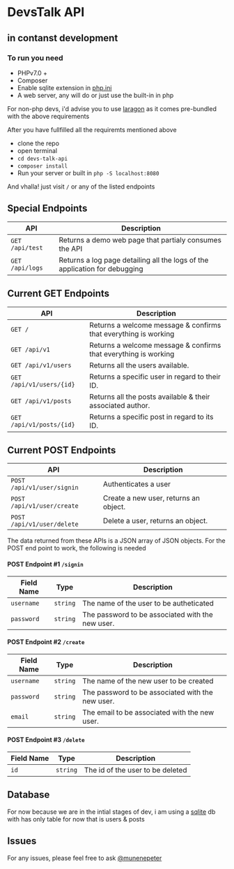 # DevsTalk API


## in contanst development


### To run you need 
 - PHPv7.0 +
 - Composer 
 - Enable sqlite extension in [php.ini](https://www.plus2net.com/php_tutorial/sqlite-support.php)
 - A web server, any will do or just use the built-in in php

 For non-php devs, i'd advise you to use [laragon](https://laragon.org/) as it comes pre-bundled with the above requirements

 After you have fullfilled all the requiremts mentioned above
  - clone the repo
  - open terminal
  - `cd devs-talk-api`
  - `composer install`
  - Run your server or built in `php -S localhost:8080`

And vhalla! just visit `/` or any of the listed endpoints 

## Special Endpoints
| API                         | Description                 |
|-----------------------------|------------------------------------------------------------------------------------|
| `GET /api/test` | Returns a demo web page that partialy consumes the API |
| `GET /api/logs` | Returns a log page detailing all the logs of the application for debugging |

## Current GET Endpoints

| API                         | Description                 |
|-----------------------------|------------------------------------------------------------------------------------|
| `GET /`                 | Returns a welcome message & confirms that everything is working   |
| `GET /api/v1`           | Returns a welcome message & confirms that everything is working   |
| `GET /api/v1/users`     | Returns all the users available.                                  |
| `GET /api/v1/users/{id}`| Returns a specific user in regard to their ID.                    |
| `GET /api/v1/posts`     | Returns all the posts available & their associated author.        |
| `GET /api/v1/posts/{id}`| Returns a specific post in regard to its ID.                      |

## Current POST Endpoints

| API                         | Description                                                                        |
|-----------------------------|------------------------------------------------------------------------------------|
| `POST /api/v1/user/signin` | Authenticates a user                                 |
| `POST /api/v1/user/create` | Create a new user, returns an object.                |
| `POST /api/v1/user/delete` | Delete a user, returns an object.                    |


The data returned from these APIs is a JSON array of JSON objects.
For the POST end point to work, the following is needed



#### POST Endpoint #1 `/signin`

| Field Name | Type     | Description                                                                                              |
|------------|----------|----------------------------------------------------------------------------------------------------------|
| `username` | `string` | The name of the  user to be autheticated  |
| `password` | `string` | The password to be associated with the new user. |



#### POST Endpoint #2 `/create`

| Field Name | Type     | Description                                                                                              |
|------------|----------|----------------------------------------------------------------------------------------------------------|
| `username` | `string` | The name of the new user to be created            |
| `password` | `string` | The password to be associated with the new user.  |
| `email`    | `string` | The email to be associated with the new user.     |

#### POST Endpoint #3 `/delete`

| Field Name | Type     | Description                                                                                              |
|------------|----------|----------------------------------------------------------------------------------------------------------|
| `id`       | `string` | The id of the user to be deleted                                                           |
## Database

For now because we are in the intial stages of dev, i am using a [sqlite](https://www.sqlite.org/index.html) db with has only table for now that is users & posts


## Issues
  For any issues, please feel free to ask [@munenepeter](https://github.com/munenepeter)
